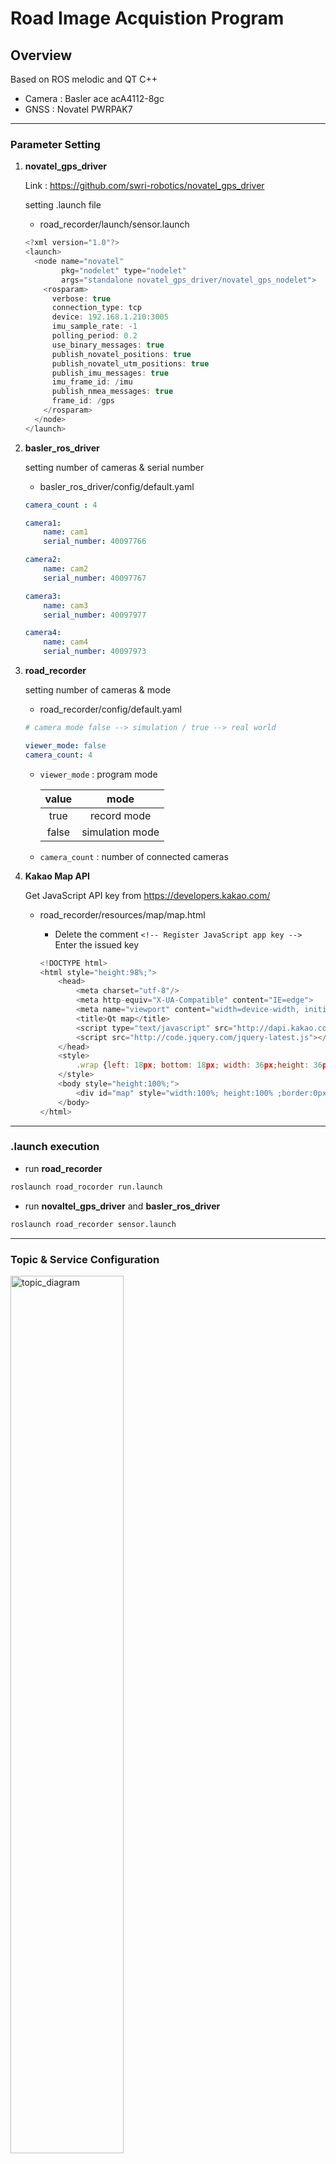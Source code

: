 Road Image Acquistion Program
===============

Overview
--------

Based on ROS melodic and QT C++

- Camera : Basler ace acA4112-8gc 
- GNSS :  Novatel PWRPAK7

--------

### Parameter Setting

1. **novatel_gps_driver**

   Link : <https://github.com/swri-robotics/novatel_gps_driver>

   setting .launch file

   - road_recorder/launch/sensor.launch 

   ```java
   <?xml version="1.0"?>
   <launch>
     <node name="novatel"
           pkg="nodelet" type="nodelet"
           args="standalone novatel_gps_driver/novatel_gps_nodelet">
       <rosparam>
         verbose: true
         connection_type: tcp
         device: 192.168.1.210:3005
         imu_sample_rate: -1
         polling_period: 0.2
         use_binary_messages: true
         publish_novatel_positions: true
         publish_novatel_utm_positions: true
         publish_imu_messages: true
         imu_frame_id: /imu
         publish_nmea_messages: true
         frame_id: /gps
       </rosparam>
     </node>
   </launch>
   ```

2. **basler_ros_driver**

   setting number of cameras & serial number 

   - basler_ros_driver/config/default.yaml 

   ```yaml
   camera_count : 4
   
   camera1:
       name: cam1
       serial_number: 40097766
   
   camera2:
       name: cam2
       serial_number: 40097767
   
   camera3:
       name: cam3
       serial_number: 40097977
   
   camera4:
       name: cam4
       serial_number: 40097973
   ```

3. **road_recorder**

   setting number of cameras & mode 

   - road_recorder/config/default.yaml 

   ```yaml
   # camera mode false --> simulation / true --> real world
   
   viewer_mode: false
   camera_count: 4
   ```

      - `viewer_mode` : program mode     

        | value |      mode       |
        | :---: | :-------------: |
        | true  |   record mode   |
        | false | simulation mode |

     - `camera_count` : number of connected cameras

4. **Kakao Map API**

   Get JavaScript API key from https://developers.kakao.com/ 

   - road_recorder/resources/map/map.html

     - Delete the comment `<!-- Register JavaScript app key -->` Enter the issued key

     ```javascript
     <!DOCTYPE html>
     <html style="height:98%;">
         <head>
             <meta charset="utf-8"/>
             <meta http-equiv="X-UA-Compatible" content="IE=edge">
             <meta name="viewport" content="width=device-width, initial-scale=1.0, maximum-scale=1.0, minimum-scale=1.0, user-scalable=no">
             <title>Qt map</title>
             <script type="text/javascript" src="http://dapi.kakao.com/v2/maps/sdk.js?appkey=<!-- Register JavaScript app key -->&callback"></script>
             <script src="http://code.jquery.com/jquery-latest.js"></script>
         </head>
         <style>
             .wrap {left: 18px; bottom: 18px; width: 36px;height: 36px;}
         </style>
         <body style="height:100%;">
             <div id="map" style="width:100%; height:100% ;border:0px solid black;"></div>
         </body>
     </html>
     ```


--------

### .launch execution

- run **road_recorder**

```bash
roslaunch road_rocorder run.launch
```

- run **novaltel_gps_driver** and **basler_ros_driver**

```bash
roslaunch road_recorder sensor.launch
```

--------

### Topic & Service Configuration

   <img src="./README_IMG/topic_diagram.png" alt="topic_diagram" width="60%" height="60%"/>

|     Node Name      |      Topic & Service      |          Description           |
| :----------------: | :-----------------------: | :----------------------------: |
| basler-ros-driver  |    Camera info (Topic)    |    camera information data     |
| basler-ros-driver  |     Raw Image (Topic)     |       camera image data        |
|   road_recorder    |    Camera info (Topic)    |       camera image data        |
|   road_recorder    | Image Directory (Service) | Specify .bmp file storage path |
|   road_recorder    |  Bag Directory (Service)  | Specify .bag file storage path |
|   road_recorder    |  Start & Stop (Service)   |   bag recorder start & stop    |
| novatel-gps-driver |      bestpos (Topic)      | Latitude, Longitude, Accuracy  |
| novatel-gps-driver |      bestutm (Topic)      | UTM Coordinate System x, y, z  |
| novatel-gps-driver |      Inspva (Topic)       |        Roll, Pitch, Yaw        |

--------

  ### GUI 구성

   <img src="./README_IMG/UI_configuration.png" alt="UI_configuration" width="85%" height="85%"/>

 - **Map View**

   Display map based on KaKao Map API / Display interpolated coordiates and current location on map

 - **Camera View**

   Display camera image

 - **Fucntion View**

   Setting camera's recording and stopping and file storage location / Select the recording condition (distance, time) and its value

    - **Record**

      - Click record button to start recording

      - Click shot button to record point at which it was pressed is taken

      - Select button group to choose mode

        |   Mode   |       Discription       |
        | :------: | :---------------------: |
        |   Time   |   Record base on time   |
        | Distance | Record base on distance |

         <img src="./README_IMG/record_view.png" alt="record_view" width="50%" height="50%"/>

    - **Directory** 

      - Specify name and path of folder(bag, csv, image) to be saved
      
         <img src="./README_IMG/file_view.png" alt="file_view" width="50%" height="50%"/>

 - **GNSS View**

   Display coordiate data and status received from GNSS PWRPAK7 
